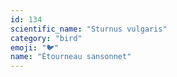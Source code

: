 ```yaml
---
id: 134
scientific_name: "Sturnus vulgaris"
category: "bird"
emoji: "🐦"
name: "Étourneau sansonnet"
---
```

